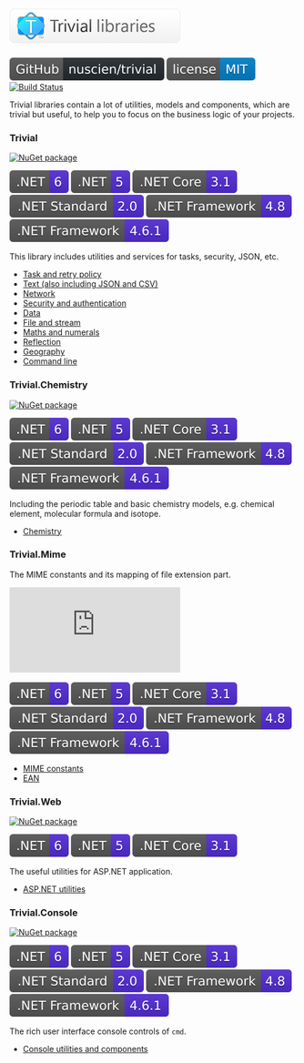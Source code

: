 # ![Trivial libraries](./assets/wordmark.png)

[![GitHub Repository](./assets/badge_GitHub-Repo.svg)](https://github.com/nuscien/trivial)
[![MIT licensed](./assets/badge_lisence_MIT.svg)](https://github.com/nuscien/trivial/blob/master/LICENSE)
[![Build Status](https://dev.azure.com/nuscien/trivial/_apis/build/status/nuscien.trivial?branchName=main)](https://dev.azure.com/nuscien/trivial/_build/latest?definitionId=1&branchName=main)

Trivial libraries contain a lot of utilities, models and components, which are trivial but useful, to help you to focus on the business logic of your projects.

### Trivial

[![NuGet package](https://img.shields.io/nuget/dt/Trivial?label=nuget+downloads)](https://www.nuget.org/packages/Trivial)

![.NET 6](./assets/badge_NET_6.svg)
![.NET 5](./assets/badge_NET_5.svg)
![.NET Core 3.1](./assets/badge_NET_Core_3_1.svg)
![.NET Standard 2.0](./assets/badge_NET_Standard_2_0.svg)
![.NET Framework 4.8](./assets/badge_NET_Fx_4_8.svg)
![.NET Framework 4.6.1](./assets/badge_NET_Fx_4_6_1.svg)

This library includes utilities and services for tasks, security, JSON, etc.

- [Task and retry policy](./tasks/)
- [Text (also including JSON and CSV)](./text/)
- [Network](./net/)
- [Security and authentication](./security/)
- [Data](./data/)
- [File and stream](./io/)
- [Maths and numerals](./maths/)
- [Reflection](./reflection/)
- [Geography](./geo/)
- [Command line](./cmdline/)

### Trivial.Chemistry

[![NuGet package](https://img.shields.io/nuget/dt/Trivial.Chemistry?label=nuget+downloads)](https://www.nuget.org/packages/Trivial.Chemistry)

![.NET 6](./assets/badge_NET_6.svg)
![.NET 5](./assets/badge_NET_5.svg)
![.NET Core 3.1](./assets/badge_NET_Core_3_1.svg)
![.NET Standard 2.0](./assets/badge_NET_Standard_2_0.svg)
![.NET Framework 4.8](./assets/badge_NET_Fx_4_8.svg)
![.NET Framework 4.6.1](./assets/badge_NET_Fx_4_6_1.svg)

Including the periodic table and basic chemistry models, e.g. chemical element, molecular formula and isotope.

- [Chemistry](./chemistry)

### Trivial.Mime

The MIME constants and its mapping of file extension part.

[![NuGet package](https://img.shields.io/nuget/dt/Trivial.Mime?label=nuget+downloads)](https://www.nuget.org/packages/Trivial.Mime)

![.NET 6](./assets/badge_NET_6.svg)
![.NET 5](./assets/badge_NET_5.svg)
![.NET Core 3.1](./assets/badge_NET_Core_3_1.svg)
![.NET Standard 2.0](./assets/badge_NET_Standard_2_0.svg)
![.NET Framework 4.8](./assets/badge_NET_Fx_4_8.svg)
![.NET Framework 4.6.1](./assets/badge_NET_Fx_4_6_1.svg)

- [MIME constants](./web/mime)
- [EAN](./data/ean)

### Trivial.Web

[![NuGet package](https://img.shields.io/nuget/dt/Trivial.Web?label=nuget+downloads)](https://www.nuget.org/packages/Trivial.Web)

![.NET 6](./assets/badge_NET_6.svg)
![.NET 5](./assets/badge_NET_5.svg)
![.NET Core 3.1](./assets/badge_NET_Core_3_1.svg)

The useful utilities for ASP.NET application.

- [ASP.NET utilities](./web/controller)

### Trivial.Console

[![NuGet package](https://img.shields.io/nuget/dt/Trivial.Console?label=nuget+downloads)](https://www.nuget.org/packages/Trivial.Console)

![.NET 6](./assets/badge_NET_6.svg)
![.NET 5](./assets/badge_NET_5.svg)
![.NET Core 3.1](./assets/badge_NET_Core_3_1.svg)
![.NET Standard 2.0](./assets/badge_NET_Standard_2_0.svg)
![.NET Framework 4.8](./assets/badge_NET_Fx_4_8.svg)
![.NET Framework 4.6.1](./assets/badge_NET_Fx_4_6_1.svg)

The rich user interface console controls of `cmd`.

- [Console utilities and components](./console/)
